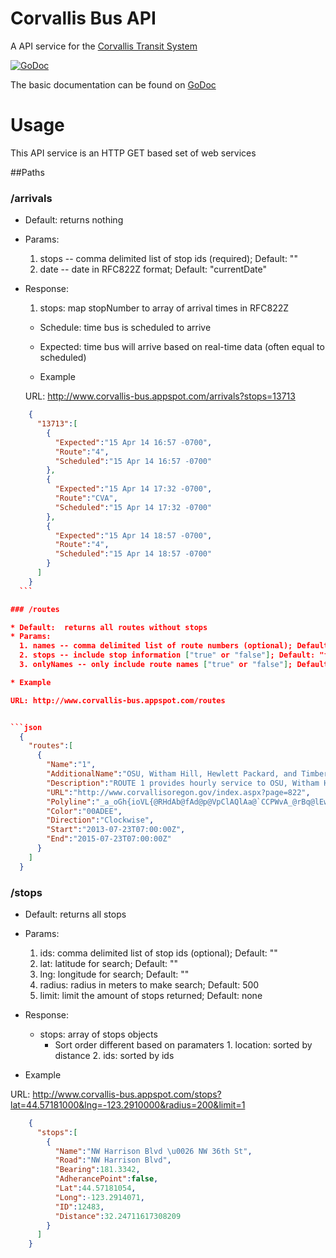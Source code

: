 Corvallis Bus API
=============

A API service for the [Corvallis Transit System](www.corvallistransit.com)

[![GoDoc](https://godoc.org/github.com/OSU-App-Club/corvallis-bus-server?status.png)](https://godoc.org/github.com/OSU-App-Club/corvallis-bus-server)

The basic documentation can be found on [GoDoc](http://godoc.org/github.com/OSU-App-Club/corvallis-bus-server)


# Usage

This API service is an HTTP GET based set of web services


##Paths

### /arrivals

  * Default: returns nothing
  * Params:
    1. stops -- comma delimited list of stop ids (required); Default: ""
    2. date -- date in RFC822Z format; Default: "currentDate"

  * Response:
    1. stops: map stopNumber to array of arrival times in RFC822Z
      * Schedule: time bus is scheduled to arrive
      * Expected: time bus will arrive based on real-time data (often equal to scheduled)

    * Example

    URL: http://www.corvallis-bus.appspot.com/arrivals?stops=13713


  ```json
      {
        "13713":[
          {
            "Expected":"15 Apr 14 16:57 -0700",
            "Route":"4",
            "Scheduled":"15 Apr 14 16:57 -0700"
          },
          {
            "Expected":"15 Apr 14 17:32 -0700",
            "Route":"CVA",
            "Scheduled":"15 Apr 14 17:32 -0700"
          },
          {
            "Expected":"15 Apr 14 18:57 -0700",
            "Route":"4",
            "Scheduled":"15 Apr 14 18:57 -0700"
          }
        ]
      }
    ```

### /routes

  * Default:  returns all routes without stops
  * Params:
    1. names -- comma delimited list of route numbers (optional); Default: ""
    2. stops -- include stop information ["true" or "false"]; Default: "false"
    3. onlyNames -- only include route names ["true" or "false"]; Default: "false"

  * Example

  URL: http://www.corvallis-bus.appspot.com/routes


  ```json
    {
      "routes":[
        {
          "Name":"1",
          "AdditionalName":"OSU, Witham Hill, Hewlett Packard, and Timberhill Shopping Center",
          "Description":"ROUTE 1 provides hourly service to OSU, Witham Hill, Hewlett Packard \u0026 Timberhill Shopping Center  (Equipped with a wheelchair lift.  A bicycle rack is available on a first-come, first-served basis.)",
          "URL":"http://www.corvallisoregon.gov/index.aspx?page=822",
          "Polyline":"_a_oGh{ioVL{@RHdAb@fAd@p@VpClAQlAa@`CCPWvA_@rBq@lEw@xE}@c@_CcAiEgBIj@QdAYfBo@lEm@zDo@vDKn@c@nCm@zDo@zDMx@a@hC{@~Fy@|FGj@CPk@nEo@nEO\\a@j@i@n@{@dAcA~AyBrCUXo@v@iB`CYf@?l@?\\?jD?T@`E?nE@bE?^FhD?p@?DGpC@xE}@?cC@}D?{@?k@@eABS?gB?sA@eB?{EB_A?{D@uAtBCDKLoDzFKNyC|EGLgBxCc@r@k@|@aBbCw@hAs@x@]`@wApAiClC_A`As@p@_B`BiCjCSTIF}DzD}@|@mAlAq@j@u@b@w@R??{@DcA@s@K]GKGOE[QWSq@s@Yg@EGKMUY_@c@[_@i@g@UU_@ScAi@OGi@MYAWFULMRoAfCu@dBOVU`@WZGFa@^s@NaAHAiA@}@Bo@P}ALw@XkBN{@d@yCHs@JwABaA@m@@eL?_I@_L?wHAqAGuBCk@GaAIwAGuB?i@?aCDeBHuBPiFJaGB}C@iC?qG?w@@uAHaAL}@RcA\\eAn@kCNcAPsBDuB?yAM}AQ_BUqA[iAo@uB_@mAYaAUw@[gAScAUcBIuACyAAcC?qB@wA?qA?uAGeBCq@AuU?m@BqAB_AFoBL}AJoADo@Bs@?gAEmBGy@QmAO_AKs@Iy@CYCa@Eq@Cq@CuB?oAEgECuD?mE?aCBk@H{@Jo@z@cEXy@d@uAPcANmA@m@AcBA}JBo@Ju@X}AV_Aj@_BrD{Iz@mBX_@PIj@Kh@Hj@\\^l@|AdD^f@@BXXZJZFfA@pAGt@Br@Np@TxCnBfFhEp@ZVcAB_@@aHpA??{DIWOMOCM@OLIRA`@@~CA`HC^WbAq@[gFiEk@a@mBmAq@Us@Ou@CqAF@zC?zABbC?bDDfJBjDFlIDtH@~@?~E?dBeGsCo@[_DwAqDaB}EyB{CwAKn@Iz@Cj@?`C?vA?tBBtDDfE?nABtBBp@Dp@B`@BXHx@Jr@N~@PlAFx@DlB?fACr@En@KnAM|AGnBC~@CpA?l@@tB?~QBp@FdB?tA?pAAvA?pB@bCBxAHtATbB~Ag@DAn@Mp@E`AFlBn@lCxBnAt@x@~@d@fAJ`@NvAEvGHnCw@?sEAQ@w@Hu@Lc@FOBSDEtBQrBObAo@jC]dASbAM|@I`A?b@Ap@?v@?pGAhCC|C_A?k@Lk@Zi@f@]v@yAvEg@zAwA~D[r@w@jAs@r@u@h@}@^^dCh@|DTdBL`ARzBBd@NnCHzBBtB@vAj@CXHdA\\`@Nf@T`AZ~@HlAC`B??~H?|HAfBAl@C`AKvAIr@e@xCOz@g@bDQ|ACn@A|@@hA`AIr@O`@_@^c@Ta@NWt@eBZm@r@yALSTMVGX@h@LrAp@^RTTh@f@Z^^b@TXj@|@p@r@VRZPZL\\Fr@JbAAz@Ev@St@c@p@k@Z[p@q@zFyF\\]hCkC~AaBrBsBf@i@`BcBvAqApA{Av@iA`BcCj@}@jCmEFMt@mAbBoCzDkGNStAuBzFAz@AdGAzDAR?dACfBA|D?`EA?_BAyBFwC?q@GiD?_@AcE?oEAaE?U?iE?m@Xg@`AoAf@q@n@w@nCmDbA_BdBuB`@k@N]n@oEn@aFFk@x@}Fz@_Gn@cEn@{Dl@{Dn@_En@wDTwAVcBn@mEXgBZqBt@sEv@sEn@gE@EBMN{@j@ITyA",
          "Color":"00ADEE",
          "Direction":"Clockwise",
          "Start":"2013-07-23T07:00:00Z",
          "End":"2015-07-23T07:00:00Z"
        }
      ]
    }
  ```

### /stops

  * Default:  returns all stops
  * Params:
    1. ids: comma delimited list of stop ids (optional); Default: ""
    2. lat: latitude for search; Default: ""
    3. lng: longitude for search; Default: ""
    4. radius: radius in meters to make search; Default: 500
    5. limit: limit the amount of stops returned; Default: none

  * Response:
    * stops: array of stops objects
        *  Sort order different based on paramaters
          1. location: sorted by distance
          2. ids: sorted by ids


  * Example

  URL: http://www.corvallis-bus.appspot.com/stops?lat=44.57181000&lng=-123.2910000&radius=200&limit=1


  ```json
      {
        "stops":[
          {
            "Name":"NW Harrison Blvd \u0026 NW 36th St",
            "Road":"NW Harrison Blvd",
            "Bearing":181.3342,
            "AdherancePoint":false,
            "Lat":44.57181054,
            "Long":-123.2914071,
            "ID":12483,
            "Distance":32.24711617308209
          }
        ]
      }
  ```
